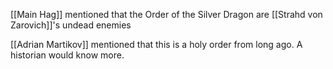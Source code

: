 [[Main Hag]] mentioned that the Order of the Silver Dragon are [[Strahd von Zarovich]]'s undead enemies

[[Adrian Martikov]] mentioned that this is a holy order from long ago. A historian would know more. 